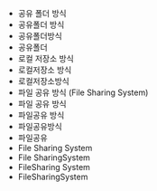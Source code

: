 - 공유 폴더 방식 
- 공유폴더 방식 
- 공유폴더방식 
- 공유폴더
- 로컬 저장소 방식 
- 로컬저장소 방식 
- 로컬저장소방식 
- 파일 공유 방식 (File Sharing System)
- 파일 공유 방식
- 파일공유 방식
- 파일공유방식
- 파일공유
- File Sharing System
- File SharingSystem
- FileSharing System
- FileSharingSystem